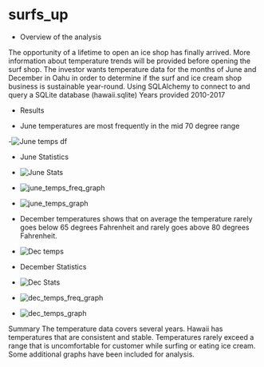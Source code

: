 # surfs_up

- Overview of the analysis

The opportunity of a lifetime to open an ice shop has finally arrived. 
More information about temperature trends will be provided before opening the surf shop. 
The investor wants temperature data for the months of June and December in Oahu in order to determine if the surf and ice cream shop business is sustainable year-round.
Using SQLAlchemy to connect to and query a SQLite database (hawaii.sqlite)
Years provided 2010-2017

- Results

- June temperatures are most frequently in the mid 70 degree range

-![June temps df](https://user-images.githubusercontent.com/113808332/215282461-2ca2e78e-1850-46ec-9add-204f5041622c.png)


- June Statistics 
- ![June Stats](https://user-images.githubusercontent.com/113808332/215282490-705a9d96-b26d-46b2-ac24-b9d02a4ff289.png)



- ![june_temps_freq_graph](https://user-images.githubusercontent.com/113808332/215281944-b4abc347-c191-4f61-96d0-9d7f9116f6c5.png)


- ![june_temps_graph](https://user-images.githubusercontent.com/113808332/215282073-79bcda3f-80c7-4884-8ddb-8638c507d160.png)



- December temperatures shows that on average the temperature rarely goes below 65 degrees Fahrenheit and rarely goes above 80 degrees Fahrenheit.

- ![Dec temps](https://user-images.githubusercontent.com/113808332/215282509-fac08c45-b57a-4d9a-b40b-09707df0bc42.png)

- December Statistics 
- ![Dec Stats](https://user-images.githubusercontent.com/113808332/215282522-5868620e-1b75-46ff-8dc8-620a2dba69bf.png)


- ![dec_temps_freq_graph](https://user-images.githubusercontent.com/113808332/215281967-80b7ddf2-d9fa-4eba-b18a-09b9ff06e07a.png)


- ![dec_temps_graph](https://user-images.githubusercontent.com/113808332/215282041-a576ca6f-e039-4d7a-ba6b-f4c480fa11d0.png)




Summary
The temperature data covers several years.
Hawaii has temperatures that are consistent and stable. Temperatures rarely exceed a range that is uncomfortable for customer while surfing or eating ice cream.
Some additional graphs have been included for analysis.
 

